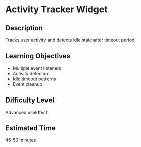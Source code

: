 # Activity Tracker Widget

## Description

Tracks user activity and detects idle state after timeout period.

## Learning Objectives

- Multiple event listeners
- Activity detection
- Idle timeout patterns
- Event cleanup

## Difficulty Level

Advanced useEffect

## Estimated Time

45-50 minutes
